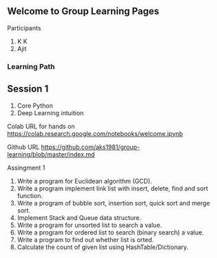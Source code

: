 ## Welcome to Group Learning Pages

Participants
1. K K
2. Ajit

### Learning Path

## Session 1
1. Core Python 
2. Deep Learning intuition

Colab URL for hands on
<https://colab.research.google.com/notebooks/welcome.ipynb>

Github URL
<https://github.com/aks1981/group-learning/blob/master/index.md>

Assingment 1
1. Write a program for Euclidean algorithm (GCD).
2. Write a program implement link list with insert, delete, find and sort function. 
3. Write a program of bubble sort, insertion sort, quick sort and merge sort.
4. Implement Stack and Queue data structure.
5. Write a program for unsorted list to search a value.
6. Write a program for ordered list to search (binary search) a value.
7. Write a program to find out whether list is orted.
8. Calculate the count of given list using HashTable/Dictionary.

